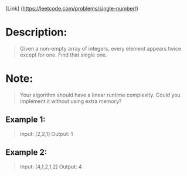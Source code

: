[Link] (https://leetcode.com/problems/single-number/)

# Description:

> Given a non-empty array of integers, every element appears twice except for one. Find that single one.

# Note:

> Your algorithm should have a linear runtime complexity. Could you implement it without using extra memory?

## Example 1:

> Input: [2,2,1]
> Output: 1

## Example 2:

> Input: [4,1,2,1,2]
> Output: 4
